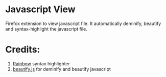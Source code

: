 # Javascript View

Firefox extension to view javascript file. It automatically deminify,
beautify and syntax-highlight the javascript file.

# Credits:
1. [Rainbow](http://craig.is/making/rainbows) syntax highlighter
2. [beautify.js](https://github.com/einars/js-beautify/blob/master/beautify.js)
for deminify and beautify javascript

